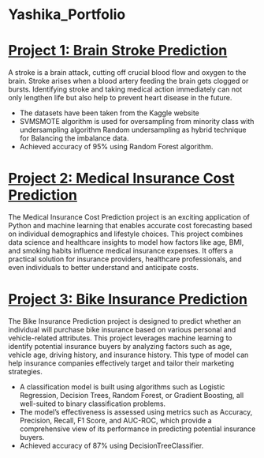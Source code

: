 # Yashika_Portfolio
# [Project 1: Brain Stroke Prediction](https://github.com/YashikaJain35/Brain-Stroke-Prediction)
A stroke is a brain attack, cutting off crucial blood flow and oxygen to the brain. Stroke arises when a blood artery feeding the brain gets clogged or bursts.           Identifying stroke and taking medical action immediately can not only lengthen life but also help to prevent heart disease in the future.
* The datasets have been taken from the Kaggle website
* SVMSMOTE algorithm is used for oversampling from minority class with undersampling algorithm Random undersampling as hybrid technique for Balancing the imbalance data.
* Achieved accuracy of 95% using Random Forest algorithm.

# [Project 2: Medical Insurance Cost Prediction](https://github.com/YashikaJain35/Medical-Insurance-Cost-Prediction)
The Medical Insurance Cost Prediction project is an exciting application of Python and machine learning that enables accurate cost forecasting based on individual demographics and lifestyle choices. This project combines data science and healthcare insights to model how factors like age, BMI, and smoking habits influence medical insurance expenses. It offers a practical solution for insurance providers, healthcare professionals, and even individuals to better understand and anticipate costs.

# [Project 3: Bike Insurance Prediction](https://github.com/YashikaJain35/Bike-Insurance-Prediction/tree/main)
The Bike Insurance Prediction project is designed to predict whether an individual will purchase bike insurance based on various personal and vehicle-related attributes. This project leverages machine learning to identify potential insurance buyers by analyzing factors such as age, vehicle age, driving history, and insurance history. This type of model can help insurance companies effectively target and tailor their marketing strategies.
* A classification model is built using algorithms such as Logistic Regression, Decision Trees, Random Forest, or Gradient Boosting, all well-suited to binary classification problems.
* The model’s effectiveness is assessed using metrics such as Accuracy, Precision, Recall, F1 Score, and AUC-ROC, which provide a comprehensive view of its performance in predicting potential insurance buyers.
* Achieved accuracy of 87% using DecisionTreeClassifier.
